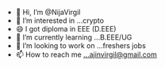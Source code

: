 - 👋 Hi, I’m @NijaVirgil
- 👀 I’m interested in ...crypto
- 😄 I got diploma in EEE (D.EEE)
- 🌱 I’m currently learning ...B.EEE/UG
- 💞️ I’m looking to work on ...freshers jobs
- 📫 How to reach me ...ajinvirgil@gmail.com 

<!---
NijaVirgil/NijaVirgil is a ✨ special ✨ repository because its `README.md` (this file) appears on your GitHub profile.
You can click the Preview link to take a look at your changes.
--->
